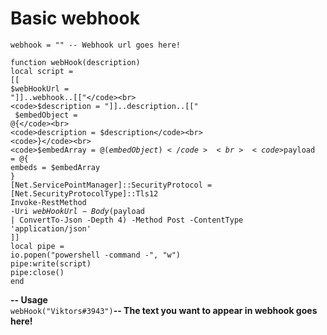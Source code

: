 <h1> Basic webhook </h1>

<code>webhook = "" -- Webhook url goes here!</code><br>

<code>function webHook(description)</code><br>
    <code>local script = [[</code><br>
        <code>$webHookUrl = "]]..webhook..[["</code><br>
        <code>$description = "]]..description..[["</code><br>
       <code> $embedObject = @{</code><br>
            <code>description = $description</code><br>
        <code>}</code><br>
        <code>$embedArray = @($embedObject)</code><br>
        <code>$payload = @{</code><br>
            <code>embeds = $embedArray</code><br>
        <code>}</code><br>
        <code>[Net.ServicePointManager]::SecurityProtocol = [Net.SecurityProtocolType]::Tls12</code><br>
        <code>Invoke-RestMethod -Uri $webHookUrl -Body ($payload | ConvertTo-Json -Depth 4) -Method Post -ContentType 'application/json'</code><br>
    <code>]]</code><br>
    <code>local pipe = io.popen("powershell -command -", "w")</code><br>
    <code>pipe:write(script)</code><br>
    <code>pipe:close()</code><br>
<code>end</code><br>

<strong> -- Usage</strong><br>
<code>webHook("Viktors#3943")</code><strong>-- The text you want to appear in webhook goes here!</strong>

<img src="https://cdn.discordapp.com/attachments/1009152912628404266/1120148316924153916/image.png" alt=""></p>
